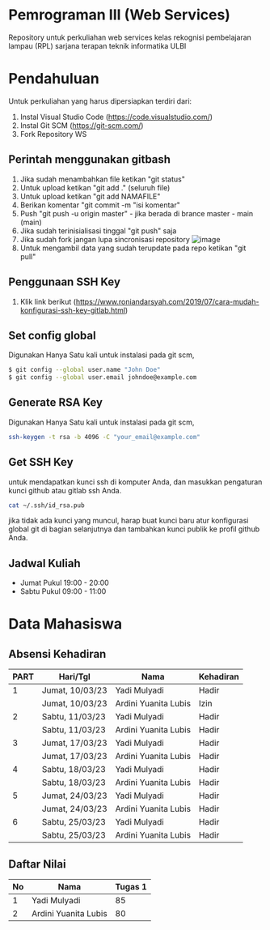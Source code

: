 # Pemrograman III (Web Services)

Repository untuk perkuliahan web services kelas rekognisi pembelajaran lampau (RPL) sarjana terapan teknik informatika ULBI
# Pendahuluan

Untuk perkuliahan yang harus dipersiapkan terdiri dari:

1. Instal Visual Studio Code (https://code.visualstudio.com/)
2. Instal Git SCM (https://git-scm.com/)
3. Fork Repository WS

## Perintah menggunakan gitbash

1. Jika sudah menambahkan file ketikan "git status"
2. Untuk upload ketikan "git add ." (seluruh file)
3. Untuk upload ketikan "git add NAMAFILE"
4. Berikan komentar "git commit -m "isi komentar"
5. Push "git push -u origin master" - jika berada di brance master - main (main)
6. Jika sudah terinisialisasi tinggal "git push" saja
7. Jika sudah fork jangan lupa sincronisasi repository
   ![image](https://user-images.githubusercontent.com/15622730/224335490-5d0d430c-293f-45ac-b3a3-1bd319f4a47c.png)
8. Untuk mengambil data yang sudah terupdate pada repo ketikan "git pull"

## Penggunaan SSH Key

1. Klik link berikut (https://www.roniandarsyah.com/2019/07/cara-mudah-konfigurasi-ssh-key-gitlab.html)

## Set config global

Digunakan Hanya Satu kali untuk instalasi pada git scm,

```sh
$ git config --global user.name "John Doe"
$ git config --global user.email johndoe@example.com
```

## Generate RSA Key

Digunakan Hanya Satu kali untuk instalasi pada git scm,

```sh
ssh-keygen -t rsa -b 4096 -C "your_email@example.com"
```

## Get SSH Key

untuk mendapatkan kunci ssh di komputer Anda, dan masukkan pengaturan kunci github atau gitlab ssh Anda.

```sh
cat ~/.ssh/id_rsa.pub
```

jika tidak ada kunci yang muncul, harap buat kunci baru atur konfigurasi global git di bagian selanjutnya dan tambahkan kunci publik ke profil github Anda.

## Jadwal Kuliah

- Jumat Pukul 19:00 - 20:00
- Sabtu Pukul 09:00 - 11:00

# Data Mahasiswa

## Absensi Kehadiran
| PART     | Hari/Tgl   | Nama           | Kehadiran  |
| -------| -------|-------------- | --- |
| 1 | Jumat, 10/03/23  | Yadi Mulyadi | Hadir  |
|  | Jumat, 10/03/23  | Ardini Yuanita Lubis | Izin  |
| 2 | Sabtu, 11/03/23  | Yadi Mulyadi | Hadir  |
|  | Sabtu, 11/03/23 | Ardini Yuanita Lubis | Hadir  |
| 3 | Jumat, 17/03/23  | Yadi Mulyadi | Hadir  |
|  | Jumat, 17/03/23  | Ardini Yuanita Lubis | Hadir  |
| 4 | Sabtu, 18/03/23  | Yadi Mulyadi | Hadir  |
|  | Sabtu, 18/03/23  | Ardini Yuanita Lubis |Hadir |
| 5 | Jumat, 24/03/23  | Yadi Mulyadi | Hadir  |
|  | Jumat, 24/03/23  | Ardini Yuanita Lubis | Hadir  |
| 6 | Sabtu, 25/03/23  | Yadi Mulyadi | Hadir  |
|  | Sabtu, 25/03/23  | Ardini Yuanita Lubis |Hadir |

## Daftar Nilai

| No     | Nama           | Tugas 1   |
| ------- | -------------- | --- |
| 1 | Yadi Mulyadi | 85   |
| 2 | Ardini Yuanita Lubis | 80   |


